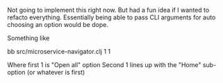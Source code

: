 Not going to implement this right now. But had a fun idea if I wanted to refacto everything. Essentially being able to pass CLI arguments for auto choosing an option would be dope.

Something like

bb src/microservice-navigator.clj 1 1

Where first 1 is "Open all" option
Second 1 lines up with the "Home" sub-option (or whatever is first)
